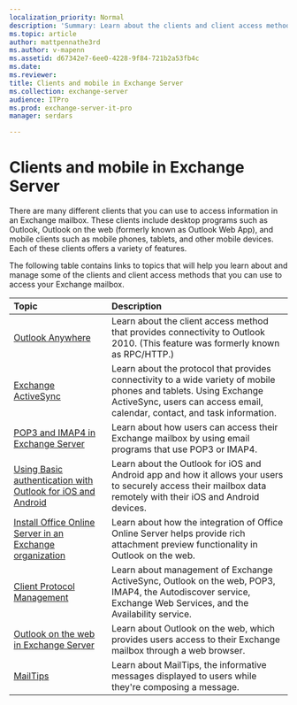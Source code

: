 ```yaml
---
localization_priority: Normal
description: 'Summary: Learn about the clients and client access methods you can use to access your Exchange Server 2016 or Exchange Server 2019 mailbox, and the topics available to assist you.'
ms.topic: article
author: mattpennathe3rd
ms.author: v-mapenn
ms.assetid: d67342e7-6ee0-4228-9f84-721b2a53fb4c
ms.date:
ms.reviewer: 
title: Clients and mobile in Exchange Server
ms.collection: exchange-server
audience: ITPro
ms.prod: exchange-server-it-pro
manager: serdars

---
```


# Clients and mobile in Exchange Server

There are many different clients that you can use to access information in an Exchange mailbox. These clients include desktop programs such as Outlook, Outlook on the web (formerly known as Outlook Web App), and mobile clients such as mobile phones, tablets, and other mobile devices. Each of these clients offers a variety of features.

The following table contains links to topics that will help you learn about and manage some of the clients and client access methods that you can use to access your Exchange mailbox.

|**Topic**|**Description**|
|:-----|:-----|
|[Outlook Anywhere](https://technet.microsoft.com/library/9026d461-ec6a-4ef5-ba9d-de33030858f3.aspx)|Learn about the client access method that provides connectivity to Outlook 2010. (This feature was formerly known as RPC/HTTP.)|
|[Exchange ActiveSync](exchange-activesync/exchange-activesync.md)|Learn about the protocol that provides connectivity to a wide variety of mobile phones and tablets. Using Exchange ActiveSync, users can access email, calendar, contact, and task information.|
|[POP3 and IMAP4 in Exchange Server](pop3-and-imap4/pop3-and-imap4.md)|Learn about how users can access their Exchange mailbox by using email programs that use POP3 or IMAP4.|
|[Using Basic authentication with Outlook for iOS and Android](outlook-for-ios-and-android/use-basic-auth.md)|Learn about the Outlook for iOS and Android app and how it allows your users to securely access their mailbox data remotely with their iOS and Android devices.|
|[Install Office Online Server in an Exchange organization](../plan-and-deploy/install-office-online-server.md)|Learn about how the integration of Office Online Server helps provide rich attachment preview functionality in Outlook on the web.|
|[Client Protocol Management](https://technet.microsoft.com/library/89ba6d24-d1d3-46d5-a0ae-61f0d4c6df21.aspx)|Learn about management of Exchange ActiveSync, Outlook on the web, POP3, IMAP4, the Autodiscover service, Exchange Web Services, and the Availability service.|
|[Outlook on the web in Exchange Server](outlook-on-the-web/outlook-on-the-web.md)|Learn about Outlook on the web, which provides users access to their Exchange mailbox through a web browser.|
|[MailTips](https://technet.microsoft.com/library/9c989167-cc0c-40a6-82ba-383f573bd2d5.aspx)|Learn about MailTips, the informative messages displayed to users while they're composing a message.|
